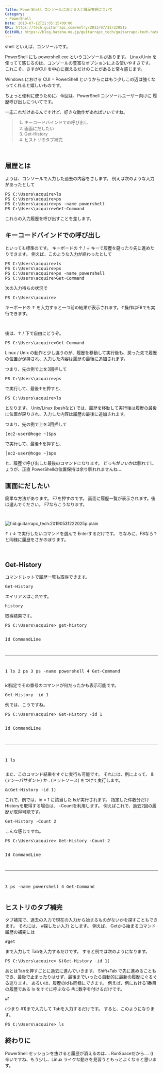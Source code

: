 ```yaml
---
Title: PowerShell コンソールにおける入力履歴管理について
Category:
- PowerShell
Date: 2013-07-12T22:05:15+09:00
URL: https://tech.guitarrapc.com/entry/2013/07/12/220515
EditURL: https://blog.hatena.ne.jp/guitarrapc_tech/guitarrapc-tech.hatenablog.com/atom/entry/11696248318757675831
---
```


<p>shell といえば、コンソールです。</p>
<p>PowerShell にも powershell.exe というコンソールがあります。 Linux/Unix を使ってて感じるのは、コンソールの豊富なオプションによる使いやすさです。 これこそ、さすがCUI を中心に据えるだけのことがあると常々感じます。</p>
<p>Windows における CUI = PowerShell というからにはもう少しこの辺は強くなってくれると嬉しいものです。</p>
<p>ちょっと便利に使うために、今回は、PowerShell コンソールユーザー向けに 履歴呼び出しについてです。</p>
<p>一応これだけあるんですけど、好きな動作があればいいですね。</p>
<blockquote>
<ol>
<li>キーコードバインドでの呼び出し</li>
<li>画面にだしたい</li>
<li>Get-History</li>
<li>ヒストリのタブ補完</li>
</ol>
</blockquote>
<p> </p>
<h2>履歴とは</h2>
<p>ようは、コンソールで入力した過去の内容をさします。 例えば次のような入力があったとして</p>
<pre class="brush: powershell">PS C:\Users\acquire&gt;ls
PS C:\Users\acquire&gt;ps
PS C:\Users\acquire&gt;ps -name powershell
PS C:\Users\acquire&gt;Get-Command
</pre>
<p>これらの入力履歴を呼び出すことを差します。</p>
<h2>キーコードバインドでの呼び出し</h2>
<p>といっても標準のです。 キーボードの ↑ / ↓ キーで履歴を遡ったり先に進めたりできます。 例えば、このような入力が終わったとして</p>
<pre class="brush: powershell">PS C:\Users\acquire&gt;ls
PS C:\Users\acquire&gt;ps
PS C:\Users\acquire&gt;ps -name powershell
PS C:\Users\acquire&gt;Get-Command
</pre>
<p>次の入力待ちの状況で</p>
<pre class="brush: powershell">PS C:\Users\acquire&gt;
</pre>
<p>キーボードの ↑ を入力すると一つ前の結果が表示されます。↑操作はF8でも実行できます。</p>
<p> </p>
<p>後は、↑ / 下で自由にどうぞ。</p>
<pre class="brush: powershell">PS C:\Users\acquire&gt;Get-Command
</pre>
<p>Linux / Unix の動作と少し違うのが、履歴を移動して実行後も、戻った先で履歴の位置が保持され、入力した内容は履歴の最後に追加されます。</p>
<p>つまり、先の例で上を3回押して</p>
<pre class="brush: powershell">PS C:\Users\acquire&gt;ps
</pre>
<p>で実行して、最後↑を押すと、</p>
<pre class="brush: powershell">PS C:\Users\acquire&gt;ls
</pre>
<p>となります。 Unix/Linux (bashなど) では、履歴を移動して実行後は履歴の最後に位置が戻りされ、入力した内容は履歴の最後に追加されます。</p>
<p>つまり、先の例で上を3回押して</p>
<pre class="brush: powershell">[ec2-user@hoge ~]$ps
</pre>
<p>で実行して、最後↑を押すと、</p>
<pre class="brush: powershell">[ec2-user@hoge ~]$ps
</pre>
<p>と、履歴で呼び出した最後のコマンドになります。 どっちがいいかは馴れでしょうが、正直 PowerShellの位置保持は余り馴れれませんね....</p>
<h2>画面にだしたい</h2>
<p>簡単な方法があります。 F7を押すのです。 画面に履歴一覧が表示されます。後は選んでください。 F7ならこうなります。</p>
<p> </p>
<p><img class="hatena-fotolife" title="f:id:guitarrapc_tech:20190531222025p:plain" src="https://cdn-ak.f.st-hatena.com/images/fotolife/g/guitarrapc_tech/20190531/20190531222025.png" alt="f:id:guitarrapc_tech:20190531222025p:plain" /></p>
<p>↑ / ↓ で実行したいコマンドを選んで Enterするだけです。 ちなみに、F8なら↑と同様に履歴をさかのぼります。</p>
<p> </p>
<h2>Get-History</h2>
<p>コマンドレットで履歴一覧も取得できます。</p>
<pre class="brush: powershell">Get-History
</pre>
<p>エイリアスはこれです。</p>
<pre class="brush: powershell">history
</pre>
<p>取得結果です。</p>
<pre class="brush: powershell">PS C:\Users\acquire&gt; get-history

  Id CommandLine
  -- -----------
   1 ls
   2 ps
   3 ps -name powershell
   4 Get-Command
</pre>
<p>id指定でその番号のコマンドが何だったかも表示可能です。</p>
<pre class="brush: powershell">Get-History -id 1
</pre>
<p>例では、こうですね。</p>
<pre class="brush: powershell">PS C:\Users\acquire&gt; Get-History -id 1

  Id CommandLine
  -- -----------
   1 ls
</pre>
<p>また、このコマンド結果をすぐに実行も可能です。 それには、例によって、 &amp;(アンーパサダント) か . (ドットソース) をつけて実行します。</p>
<pre class="brush: powershell">&amp;(Get-History -id 1)
</pre>
<p>これで、例では、id = 1 に該当した lsが実行されます。 指定した件数分だけHistoryを取得する場合は、 -Countを利用します。 例えばこれで、過去2回の履歴が取得可能です。</p>
<pre class="brush: powershell">Get-History -Count 2
</pre>
<p>こんな感じですね。</p>
<pre class="brush: powershell">PS C:\Users\acquire&gt; Get-History -Count 2

  Id CommandLine
  -- -----------
   3 ps -name powershell
   4 Get-Command
</pre>
<h2>ヒストリのタブ補完</h2>
<p>タブ補完で、過去の入力で現在の入力から始まるものがないかを探すこともできます。 それには、 #探したい入力 とします。 例えば、 Getから始まるコマンド履歴の補完には</p>
<pre class="brush: powershell">#get
</pre>
<p>まで入力して Tabを入力するだけです。 すると例では次のようになります。</p>
<pre class="brush: powershell">PS C:\Users\acquire&gt; &amp;(Get-History -id 1)
</pre>
<p>あとはTabを押すごとに過去に進んでいきます。 Shift+Tab で先に進めることもでき、最後で止まったりはせず、最後までいったら自動的に最新の履歴にぐるぐる巡ります。 あるいは、履歴のidも同様にできます。 例えば、例における1番目の履歴である ls をすぐに呼ぶなら #に数字を付けるだけです。 </p>
<p><type>#1</type></p>
<p>(つまり #1)まで入力して Tabを入力するだけです。 すると、このようになります。</p>
<pre class="brush: powershell">PS C:\Users\acquire&gt; ls
</pre>
<h2>終わりに</h2>
<p>PowerShell セッションを抜けると履歴が消えるのは.... RunSpaceだから.... (( 辛いですね、もう少し、Linux ライクな動きを見習うともっとよくなると思います。</p>
